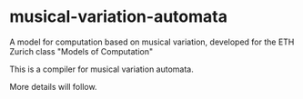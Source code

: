 # musical-variation-automata
A model for computation based on musical variation, developed for the ETH Zurich class "Models of Computation"

This is a compiler for musical variation automata.

More details will follow.